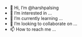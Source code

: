- 👋 Hi, I’m @harshpalsing
- 👀 I’m interested in ...
- 🌱 I’m currently learning ...
- 💞️ I’m looking to collaborate on ...
- 📫 How to reach me ...

<!---
harshpalsing/harshpalsing is a ✨ special ✨ repository because its `README.md` (this file) appears on your GitHub profile.
You can click the Preview link to take a look at your changes.
--->
